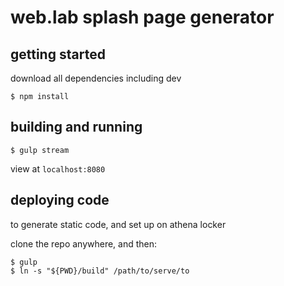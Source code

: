# web.lab splash page generator

## getting started

download all dependencies including dev

```
$ npm install
```

## building and running

```
$ gulp stream
```

view at `localhost:8080`

## deploying code
to generate static code, and set up on athena locker

clone the repo anywhere, and then:

```
$ gulp
$ ln -s "${PWD}/build" /path/to/serve/to
```
